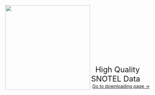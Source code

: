 <img src="https://image.ibb.co/iFt6D8/snotel.jpg" class="image1" width="265" height="265" align="left" border="0" style="border-style: none;"> 
<br /> <br /> <br /> <br /> <br /> <br /> <br /> <br /> <br /> <br /> <br /> 
<font size="5">&nbsp;&nbsp;High Quality SNOTEL Data</font> 
&emsp;&nbsp;<a style="white-space: nowrap" href="https://hydro-yan.github.io/snotel" style="font-size: 20px;">Go to downloading page &#8594;</a>


